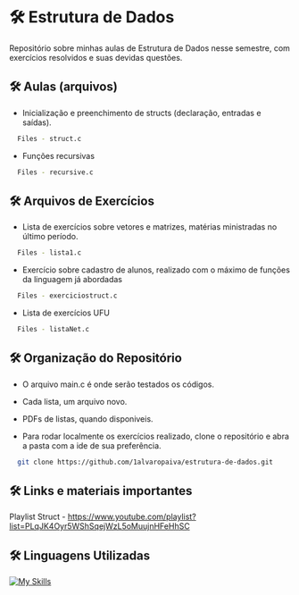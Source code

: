 # 🛠 Estrutura de Dados
Repositório sobre minhas aulas de Estrutura de Dados nesse semestre, com exercícios resolvidos e suas devidas questões.
## 🛠 Aulas (arquivos)
- Inicialização e preenchimento de structs (declaração, entradas e saídas).
```bash
  Files - struct.c
```
- Funções recursivas
```bash
  Files - recursive.c
```
## 🛠 Arquivos de Exercícios
- Lista de exercícios sobre vetores e matrizes, matérias ministradas no último período.
```bash
  Files - lista1.c
``` 
- Exercício sobre cadastro de alunos, realizado com o máximo de funções da linguagem já abordadas
```bash
  Files - exerciciostruct.c
```
- Lista de exercícios UFU
```bash
  Files - listaNet.c
```
## 🛠 Organização do Repositório

- O arquivo main.c é onde serão testados os códigos.

- Cada lista, um arquivo novo.

- PDFs de listas, quando disponiveis.

- Para rodar localmente os exercícios realizado, clone o repositório e abra a pasta com a ide de sua preferência.

```bash
  git clone https://github.com/1alvaropaiva/estrutura-de-dados.git
```

## 🛠 Links e materiais importantes

Playlist Struct - https://www.youtube.com/playlist?list=PLqJK4Oyr5WShSqejWzL5oMuujnHFeHhSC

## 🛠 Linguagens Utilizadas

[![My Skills](https://skillicons.dev/icons?i=,,,,,,c)](https://skillicons.dev)

